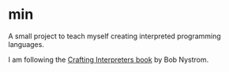 # min

A small project to teach myself creating interpreted programming languages.

I am following the [Crafting Interpreters book](https://craftinginterpreters.com/) by Bob Nystrom.